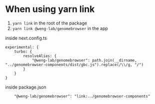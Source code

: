 # When using yarn link

1. `yarn link` in the root of the package
2. `yarn link @weng-lab/genomebrowser` in the app

inside next.config.ts
```
experimental: {
    turbo: {
        resolveAlias: {
            "@weng-lab/genomebrowser": path.join(__dirname, "../genomebrowser-components/dist/gbc.js").replace(/\\/g, "/")
        }
    }
}
```

inside package.json
```
    "@weng-lab/genomebrowser": "link:../genomebrowser-components"
```